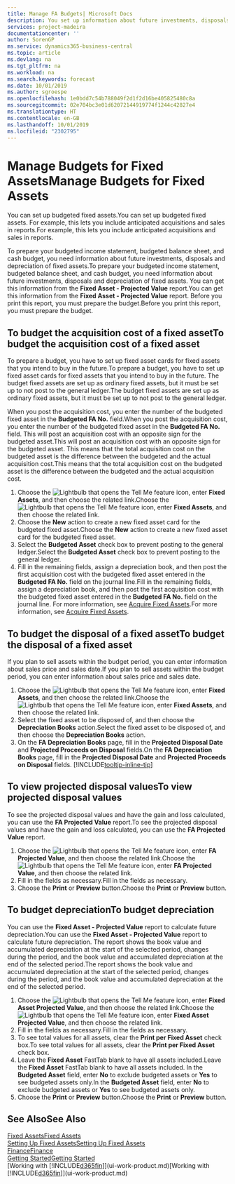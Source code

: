 ```yaml
---
title: Manage FA Budgets| Microsoft Docs
description: You set up information about future investments, disposals, and depreciation of fixed assets to help prepare budgets and forecasts.
services: project-madeira
documentationcenter: ''
author: SorenGP
ms.service: dynamics365-business-central
ms.topic: article
ms.devlang: na
ms.tgt_pltfrm: na
ms.workload: na
ms.search.keywords: forecast
ms.date: 10/01/2019
ms.author: sgroespe
ms.openlocfilehash: 1e0bdd7c54b788049f2d1f2d16be405825480c8a
ms.sourcegitcommit: 02e704bc3e01d62072144919774f1244c42827e4
ms.translationtype: HT
ms.contentlocale: en-GB
ms.lasthandoff: 10/01/2019
ms.locfileid: "2302795"
---
```

# <a name="manage-budgets-for-fixed-assets"></a><span data-ttu-id="1d4a2-103">Manage Budgets for Fixed Assets</span><span class="sxs-lookup"><span data-stu-id="1d4a2-103">Manage Budgets for Fixed Assets</span></span>
<span data-ttu-id="1d4a2-104">You can set up budgeted fixed assets.</span><span class="sxs-lookup"><span data-stu-id="1d4a2-104">You can set up budgeted fixed assets.</span></span> <span data-ttu-id="1d4a2-105">For example, this lets you include anticipated acquisitions and sales in reports.</span><span class="sxs-lookup"><span data-stu-id="1d4a2-105">For example, this lets you include anticipated acquisitions and sales in reports.</span></span>  

<span data-ttu-id="1d4a2-106">To prepare your budgeted income statement, budgeted balance sheet, and cash budget, you need information about future investments, disposals and depreciation of fixed assets.</span><span class="sxs-lookup"><span data-stu-id="1d4a2-106">To prepare your budgeted income statement, budgeted balance sheet, and cash budget, you need information about future investments, disposals and depreciation of fixed assets.</span></span> <span data-ttu-id="1d4a2-107">You can get this information from the **Fixed Asset - Projected Value** report.</span><span class="sxs-lookup"><span data-stu-id="1d4a2-107">You can get this information from the **Fixed Asset - Projected Value** report.</span></span> <span data-ttu-id="1d4a2-108">Before you print this report, you must prepare the budget.</span><span class="sxs-lookup"><span data-stu-id="1d4a2-108">Before you print this report, you must prepare the budget.</span></span>  

## <a name="to-budget-the-acquisition-cost-of-a-fixed-asset"></a><span data-ttu-id="1d4a2-109">To budget the acquisition cost of a fixed asset</span><span class="sxs-lookup"><span data-stu-id="1d4a2-109">To budget the acquisition cost of a fixed asset</span></span>
<span data-ttu-id="1d4a2-110">To prepare a budget, you have to set up fixed asset cards for fixed assets that you intend to buy in the future.</span><span class="sxs-lookup"><span data-stu-id="1d4a2-110">To prepare a budget, you have to set up fixed asset cards for fixed assets that you intend to buy in the future.</span></span> <span data-ttu-id="1d4a2-111">The budget fixed assets are set up as ordinary fixed assets, but it must be set up to not post to the general ledger.</span><span class="sxs-lookup"><span data-stu-id="1d4a2-111">The budget fixed assets are set up as ordinary fixed assets, but it must be set up to not post to the general ledger.</span></span>

<span data-ttu-id="1d4a2-112">When you post the acquisition cost, you enter the number of the budgeted fixed asset in the **Budgeted FA No.** field.</span><span class="sxs-lookup"><span data-stu-id="1d4a2-112">When you post the acquisition cost, you enter the number of the budgeted fixed asset in the **Budgeted FA No.** field.</span></span> <span data-ttu-id="1d4a2-113">This will post an acquisition cost with an opposite sign for the budgeted asset.</span><span class="sxs-lookup"><span data-stu-id="1d4a2-113">This will post an acquisition cost with an opposite sign for the budgeted asset.</span></span> <span data-ttu-id="1d4a2-114">This means that the total acquisition cost on the budgeted asset is the difference between the budgeted and the actual acquisition cost.</span><span class="sxs-lookup"><span data-stu-id="1d4a2-114">This means that the total acquisition cost on the budgeted asset is the difference between the budgeted and the actual acquisition cost.</span></span>

1. <span data-ttu-id="1d4a2-115">Choose the ![Lightbulb that opens the Tell Me feature](media/ui-search/search_small.png "Tell me what you want to do") icon, enter **Fixed Assets**, and then choose the related link.</span><span class="sxs-lookup"><span data-stu-id="1d4a2-115">Choose the ![Lightbulb that opens the Tell Me feature](media/ui-search/search_small.png "Tell me what you want to do") icon, enter **Fixed Assets**, and then choose the related link.</span></span>
2. <span data-ttu-id="1d4a2-116">Choose the **New** action to create a new fixed asset card for the budgeted fixed asset.</span><span class="sxs-lookup"><span data-stu-id="1d4a2-116">Choose the **New** action to create a new fixed asset card for the budgeted fixed asset.</span></span>
3. <span data-ttu-id="1d4a2-117">Select the **Budgeted Asset** check box to prevent posting to the general ledger.</span><span class="sxs-lookup"><span data-stu-id="1d4a2-117">Select the **Budgeted Asset** check box to prevent posting to the general ledger.</span></span>
4. <span data-ttu-id="1d4a2-118">Fill in the remaining fields, assign a depreciation book, and then post the first acquisition cost with the budgeted fixed asset entered in the **Budgeted FA No.** field on the journal line.</span><span class="sxs-lookup"><span data-stu-id="1d4a2-118">Fill in the remaining fields, assign a depreciation book, and then post the first acquisition cost with the budgeted fixed asset entered in the **Budgeted FA No.** field on the journal line.</span></span> <span data-ttu-id="1d4a2-119">For more information, see [Acquire Fixed Assets](fa-how-acquire.md).</span><span class="sxs-lookup"><span data-stu-id="1d4a2-119">For more information, see [Acquire Fixed Assets](fa-how-acquire.md).</span></span>

## <a name="to-budget-the-disposal-of-a-fixed-asset"></a><span data-ttu-id="1d4a2-120">To budget the disposal of a fixed asset</span><span class="sxs-lookup"><span data-stu-id="1d4a2-120">To budget the disposal of a fixed asset</span></span>
<span data-ttu-id="1d4a2-121">If you plan to sell assets within the budget period, you can enter information about sales price and sales date.</span><span class="sxs-lookup"><span data-stu-id="1d4a2-121">If you plan to sell assets within the budget period, you can enter information about sales price and sales date.</span></span>

1. <span data-ttu-id="1d4a2-122">Choose the ![Lightbulb that opens the Tell Me feature](media/ui-search/search_small.png "Tell me what you want to do") icon, enter **Fixed Assets**, and then choose the related link.</span><span class="sxs-lookup"><span data-stu-id="1d4a2-122">Choose the ![Lightbulb that opens the Tell Me feature](media/ui-search/search_small.png "Tell me what you want to do") icon, enter **Fixed Assets**, and then choose the related link.</span></span>
2. <span data-ttu-id="1d4a2-123">Select the fixed asset to be disposed of, and then choose the **Depreciation Books** action.</span><span class="sxs-lookup"><span data-stu-id="1d4a2-123">Select the fixed asset to be disposed of, and then choose the **Depreciation Books** action.</span></span>
3. <span data-ttu-id="1d4a2-124">On the **FA Depreciation Books** page, fill in the **Projected Disposal Date** and **Projected Proceeds on Disposal** fields.</span><span class="sxs-lookup"><span data-stu-id="1d4a2-124">On the **FA Depreciation Books** page, fill in the **Projected Disposal Date** and **Projected Proceeds on Disposal** fields.</span></span> [!INCLUDE[tooltip-inline-tip](includes/tooltip-inline-tip_md.md)]

## <a name="to-view-projected-disposal-values"></a><span data-ttu-id="1d4a2-125">To view projected disposal values</span><span class="sxs-lookup"><span data-stu-id="1d4a2-125">To view projected disposal values</span></span>
<span data-ttu-id="1d4a2-126">To see the projected disposal values and have the gain and loss calculated, you can use the **FA Projected Value** report.</span><span class="sxs-lookup"><span data-stu-id="1d4a2-126">To see the projected disposal values and have the gain and loss calculated, you can use the **FA Projected Value** report.</span></span>

1. <span data-ttu-id="1d4a2-127">Choose the ![Lightbulb that opens the Tell Me feature](media/ui-search/search_small.png "Tell me what you want to do") icon, enter **FA Projected Value**, and then choose the related link.</span><span class="sxs-lookup"><span data-stu-id="1d4a2-127">Choose the ![Lightbulb that opens the Tell Me feature](media/ui-search/search_small.png "Tell me what you want to do") icon, enter **FA Projected Value**, and then choose the related link.</span></span>
2. <span data-ttu-id="1d4a2-128">Fill in the fields as necessary.</span><span class="sxs-lookup"><span data-stu-id="1d4a2-128">Fill in the fields as necessary.</span></span>
3. <span data-ttu-id="1d4a2-129">Choose the **Print** or **Preview** button.</span><span class="sxs-lookup"><span data-stu-id="1d4a2-129">Choose the **Print** or **Preview** button.</span></span>

## <a name="to-budget-depreciation"></a><span data-ttu-id="1d4a2-130">To budget depreciation</span><span class="sxs-lookup"><span data-stu-id="1d4a2-130">To budget depreciation</span></span>
<span data-ttu-id="1d4a2-131">You can use the **Fixed Asset - Projected Value** report to calculate future depreciation.</span><span class="sxs-lookup"><span data-stu-id="1d4a2-131">You can use the **Fixed Asset - Projected Value** report to calculate future depreciation.</span></span> <span data-ttu-id="1d4a2-132">The report shows the book value and accumulated depreciation at the start of the selected period, changes during the period, and the book value and accumulated depreciation at the end of the selected period.</span><span class="sxs-lookup"><span data-stu-id="1d4a2-132">The report shows the book value and accumulated depreciation at the start of the selected period, changes during the period, and the book value and accumulated depreciation at the end of the selected period.</span></span>

1. <span data-ttu-id="1d4a2-133">Choose the ![Lightbulb that opens the Tell Me feature](media/ui-search/search_small.png "Tell me what you want to do") icon, enter **Fixed Asset Projected Value**, and then choose the related link.</span><span class="sxs-lookup"><span data-stu-id="1d4a2-133">Choose the ![Lightbulb that opens the Tell Me feature](media/ui-search/search_small.png "Tell me what you want to do") icon, enter **Fixed Asset Projected Value**, and then choose the related link.</span></span>
2. <span data-ttu-id="1d4a2-134">Fill in the fields as necessary.</span><span class="sxs-lookup"><span data-stu-id="1d4a2-134">Fill in the fields as necessary.</span></span>
3. <span data-ttu-id="1d4a2-135">To see total values for all assets, clear the **Print per Fixed Asset** check box.</span><span class="sxs-lookup"><span data-stu-id="1d4a2-135">To see total values for all assets, clear the **Print per Fixed Asset** check box.</span></span>
4. <span data-ttu-id="1d4a2-136">Leave the **Fixed Asset** FastTab blank to have all assets included.</span><span class="sxs-lookup"><span data-stu-id="1d4a2-136">Leave the **Fixed Asset** FastTab blank to have all assets included.</span></span> <span data-ttu-id="1d4a2-137">In the **Budgeted Asset** field, enter **No** to exclude budgeted assets or **Yes** to see budgeted assets only.</span><span class="sxs-lookup"><span data-stu-id="1d4a2-137">In the **Budgeted Asset** field, enter **No** to exclude budgeted assets or **Yes** to see budgeted assets only.</span></span>
5. <span data-ttu-id="1d4a2-138">Choose the **Print** or **Preview** button.</span><span class="sxs-lookup"><span data-stu-id="1d4a2-138">Choose the **Print** or **Preview** button.</span></span>

## <a name="see-also"></a><span data-ttu-id="1d4a2-139">See Also</span><span class="sxs-lookup"><span data-stu-id="1d4a2-139">See Also</span></span>
[<span data-ttu-id="1d4a2-140">Fixed Assets</span><span class="sxs-lookup"><span data-stu-id="1d4a2-140">Fixed Assets</span></span>](fa-manage.md)  
[<span data-ttu-id="1d4a2-141">Setting Up Fixed Assets</span><span class="sxs-lookup"><span data-stu-id="1d4a2-141">Setting Up Fixed Assets</span></span>](fa-setup.md)  
[<span data-ttu-id="1d4a2-142">Finance</span><span class="sxs-lookup"><span data-stu-id="1d4a2-142">Finance</span></span>](finance.md)  
[<span data-ttu-id="1d4a2-143">Getting Started</span><span class="sxs-lookup"><span data-stu-id="1d4a2-143">Getting Started</span></span>](product-get-started.md)  
<span data-ttu-id="1d4a2-144">[Working with [!INCLUDE[d365fin](includes/d365fin_md.md)]](ui-work-product.md)</span><span class="sxs-lookup"><span data-stu-id="1d4a2-144">[Working with [!INCLUDE[d365fin](includes/d365fin_md.md)]](ui-work-product.md)</span></span>

